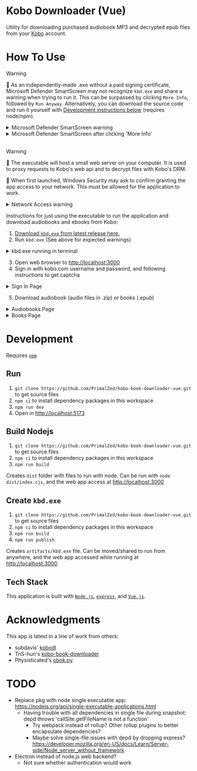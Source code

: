 # Kobo Downloader (Vue)

Utility for downloading purchased audiobook MP3 and decrypted epub files from your [Kobo](https://www.kobo.com) account.

# How To Use
> [!WARNING]
> :construction: As an independently-made .exe without a paid signing certificate, Microsoft Defender SmartScreen may not recognize `kbd.exe` and share a warning when trying to run it. This can be surpassed by clicking `More Info`, followed by `Run Anyway`. Alternatively, you can download the source code and run it yourself with [Development instructions below](#development) (requires node/npm).
> <details>
> <summary>Microsoft Defender SmartScreen warning</summary>
> 
> ![microsoft defender smartscreen warning](docs/windows-defender-1.png)
> </details>
> <details>
> <summary>Microsoft Defender SmartScreen after clicking 'More Info'</summary>
> 
> ![microsoft defender smartscreen after clicking 'more info'](docs/windows-defender-2.png)
> </details>
<br />

> [!WARNING]
> :signal_strength: The executable will host a small web server on your computer. It is used to proxy requests to Kobo's web api and to decrypt files with Kobo's DRM.
> 
> :key: When first launched, Windows Security may ask to confirm granting the app access to your network. This must be allowed for the application to work.
> <details>
> <summary>Network Access warning</summary>
> 
> ![network access warning](docs/network-access.png)
> </details>

Instructions for just using the executable to run the application and download audiobooks and ebooks from Kobo:

1. [Download `kbd.exe` from latest release here.](https://github.com/PrimalZed/kobo-book-downloader-vue/releases)
1. Run `kbd.exe` (See above for expected warnings)
<details>
<summary>kbd.exe running in terminal</summary>

![kbd.exe running in terminal](docs/terminal.png)
</details>

3. Open web browser to [http://localhost:3000](http://localhost:3000)
1. Sign in with kobo.com username and password, and following instructions to get captcha
<details>
<summary>Sign In Page</summary>

![sign in page](docs/sign-in.png)
![captcha](docs/captcha.png)
![clipboard access](docs/clipboard-access.png)
</details>

5. Download audiobook (audio files in .zip) or books (.epub)
<details>
<summary>Audiobooks Page</summary>

![audiobooks page](docs/audiobooks.png)
</details>
<details>
<summary>Books Page</summary>

![books page](docs/books.png)
</details>

# Development
Requires [`npm`](https://www.npmjs.com/)

## Run
1. `git clone https://github.com/PrimalZed/kobo-book-downloader-vue.git` to get source files
1. `npm ci` to install dependency packages in this workspace
1. `npm run dev`
1. Open in [http://localhost:5173](http://localhost:5173)

## Build Nodejs
1. `git clone https://github.com/PrimalZed/kobo-book-downloader-vue.git` to get source files
1. `npm ci` to install dependency packages in this workspace
1. `npm run build`

Creates `dist` folder with files to run with node. Can be run with `node dist/index.cjs`, and the web app access at [http://localhost:3000](http://localhost:3000)

## Create `kbd.exe`
1. `git clone https://github.com/PrimalZed/kobo-book-downloader-vue.git` to get source files
1. `npm ci` to install dependency packages in this workspace
1. `npm run build`
1. `npm run publish`

Creates `artifacts/kbd.exe` file. Can be moved/shared to run from anywhere, and the web app accessed while running at [http://localhost:3000](http://localhost:3000).

## Tech Stack
This application is built with [`Node.js`](https://nodejs.org/en), [`express`](https://expressjs.com/), and [`Vue.js`](https://vuejs.org/).

# Acknowledgments
This app is latest in a line of work from others:
* subdavis' [kobodl](https://github.com/subdavis/kobo-book-downloader)
* TnS-hun's [kobo-book-downloader](https://github.com/TnS-hun/kobo-book-downloader)
* Physisticated's [obok.py](https://github.com/apprenticeharper/DeDRM_tools/blob/master/Other_Tools/Kobo/obok.py)

# TODO
* Replace pkg with node single executable app: https://nodejs.org/api/single-executable-applications.html
  * Having trouble with all dependencies in single file during snapshot: depd throws 'callSite.getFileName is not a function'
    * Try webpack instead of rollup? Other rollup plugins to better encapsulate dependencies?
    * Maybe solve single-file issues with depd by dropping express? https://developer.mozilla.org/en-US/docs/Learn/Server-side/Node_server_without_framework
* Electron instead of node.js web backend?
  * Not sure whether authentication would work

